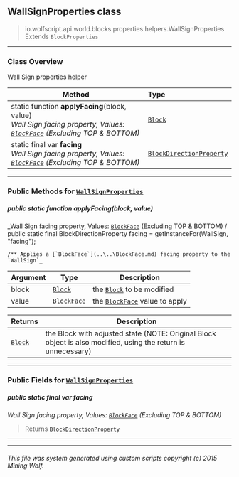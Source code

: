 ## WallSignProperties __class__

>io.wolfscript.api.world.blocks.properties.helpers.WallSignProperties
>Extends `BlockProperties`

---

### Class Overview

Wall Sign properties helper

Method | Type   
--- | :--- 
static function __applyFacing__(block, value) <br> _Wall Sign facing property, Values: [`BlockFace`](..\..\BlockFace.md) (Excluding TOP & BOTTOM)_ | [`Block`](..\..\Block.md)
static final var __facing__ <br> _Wall Sign facing property, Values: [`BlockFace`](..\..\BlockFace.md) (Excluding TOP & BOTTOM)_ | [`BlockDirectionProperty`](..\BlockDirectionProperty.md)



---


### Public Methods for [`WallSignProperties`](WallSignProperties.md)

##### <a id='applyfacing'></a>public static function __applyFacing__(block, value)

_Wall Sign facing property, Values: [`BlockFace`](..\..\BlockFace.md) (Excluding TOP & BOTTOM) /
    public static final BlockDirectionProperty facing = getInstanceFor(WallSign, "facing");

    /** Applies a [`BlockFace`](..\..\BlockFace.md) facing property to the `WallSign`_

Argument | Type | Description  
--- | --- | --- 
block | [`Block`](..\..\Block.md) | the [`Block`](..\..\Block.md) to be modified
value | [`BlockFace`](..\..\BlockFace.md) | the [`BlockFace`](..\..\BlockFace.md) value to apply

Returns | Description
--- | --- 
[`Block`](..\..\Block.md) | the Block with adjusted state (NOTE: Original Block object is also modified, using the return is unnecessary)


---

### Public Fields for [`WallSignProperties`](WallSignProperties.md)

##### <a id='facing'></a>public static final var __facing__

_Wall Sign facing property, Values: [`BlockFace`](..\..\BlockFace.md) (Excluding TOP & BOTTOM)_

>Returns
>  [`BlockDirectionProperty`](..\BlockDirectionProperty.md)

---
---


###### This file was system generated using custom scripts copyright (c) 2015 Mining Wolf.
	

